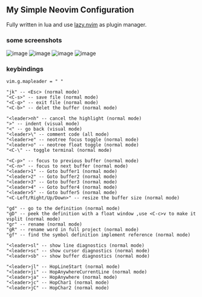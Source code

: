 ## My Simple Neovim Configuration

Fully written in lua and use [lazy.nvim](https://github.com/folke/lazy.nvim) as plugin manager.

### some screenshots

![image](https://user-images.githubusercontent.com/93063038/214219108-ab10d13d-a233-4c11-891b-6804d2b63e30.png)
![image](https://user-images.githubusercontent.com/93063038/214219288-bedf3621-4d25-404f-87a6-63e304626578.png)
![image](https://user-images.githubusercontent.com/93063038/214219432-004d59e6-83c2-44b1-8aac-1d47a3514f35.png)
![image](https://user-images.githubusercontent.com/93063038/214219701-64e8f189-92da-41df-8c16-b5c634cd72a9.png)
### keybindings

```
vim.g.mapleader = " "

"jk" -- <Esc> (normal mode) 
"<C-s>" -- save file (normal mode)
"<C-q>" -- exit file (normal mode)
"<C-b>" -- delet the buffer (normal mode)

"<leader>nh" -- cancel the highlight (normal mode)
">" -- indent (visual mode)
"<" -- go back (visual mode)
"<leader>\" -- comment code (all mode)
"<leader>e" -- neotree focus toggle (normal mode)
"<leader>o" -- neotree float toggle (normal mode)
"<C-\" -- toggle terminal (normal mode)

"<C-p>" -- focus to previous buffer (normal mode)
"<C-n>" -- focus to next buffer (normal mode)
"<leader>1" -- Goto buffer1 (normal mode)
"<leader>2" -- Goto buffer2 (normal mode)
"<leader>3" -- Goto buffer3 (normal mode)
"<leader>4" -- Goto buffer4 (normal mode)
"<leader>5" -- Goto buffer5 (normal mode)
"<C-Left/Right/Up/Down>" -- resize the buffer size (normal mode)

"gd" -- go to the definition (normal mode)
"gD" -- peek the definition with a float window ,use <C-c>v to make it vsplit (normal mode)
"gr" -- rename (normal mode)
"gR" -- rename word in full project (normal mode)
"gf" -- find the symbol definition implement reference (normal mode)

"<leader>sl" -- show line diagnostics (normal mode)
"<leader>sc" -- show cursor diagnostics (normal mode)
"<leader>sb" -- show buffer diagnostics (normal mode)

"<leader>jl" -- HopLineStart (normal mode)
"<leader>ji" -- HopAnywhereCurrentLine (normal mode)
"<leader>ja" -- HopAnywhere (normal mode)
"<leader>jc" -- HopChar1 (normal mode)
"<leader>jC" -- HopChar2 (normal mode)
```
